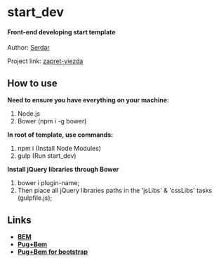 # start_dev

#### Front-end developing start template

Author: [Serdar](https://github.com/creative-developer/)

Project link: [zapret-viezda](test.creativny.ru/zapret-viezda/)

## How to use

**Need to ensure you have everything on your machine:**

1. Node.js
2. Bower (npm i -g bower)

**In root of template, use commands:**

1. npm i (Install Node Modules)
2. gulp (Run start_dev)

**Install jQuery libraries through Bower**

1. bower i plugin-name;
2. Then place all jQuery libraries paths in the 'jsLibs' & 'cssLibs' tasks (gulpfile.js);

## Links

- **[BEM](https://en.bem.info/methodology/quick-start/)**
- **[Pug+Bem](https://github.com/legostaev-vadim/gulp-pugbem)**
- **[Pug+Bem for bootstrap](https://github.com/legostaev-vadim/gulp-pugbem/issues/1)**
